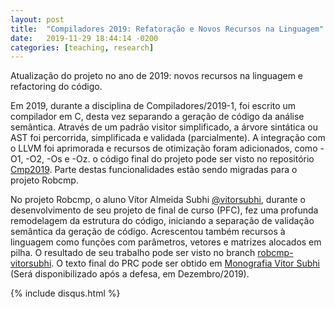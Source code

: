 ```yaml
---
layout: post
title:  "Compiladores 2019: Refatoração e Novos Recursos na Linguagem"
date:   2019-11-29 18:44:14 -0200
categories: [teaching, research]
---
```


Atualização do projeto no ano de 2019: novos recursos na linguagem e refactoring do código.

Em 2019, durante a disciplina de Compiladores/2019-1, foi escrito um compilador em C, desta vez separando a geração de código da análise semântica. Através de um padrão visitor simplificado, a árvore sintática ou AST foi percorrida, simplificada e validada (parcialmente). A integração com o LLVM foi aprimorada e recursos de otimização foram adicionados, como -O1, -O2, -Os e -Oz. o código final do projeto pode ser visto no repositório [Cmp2019](https://github.com/thborges/cmp2019). Parte destas funcionalidades estão sendo migradas para o projeto Robcmp.

No projeto Robcmp, o aluno Vítor Almeida Subhi [@vitorsubhi](https://github.com/vitorsubhi), durante o desenvolvimento de seu projeto de final de curso (PFC), fez uma profunda remodelagem da estrutura do código, iniciando a separação de validação semântica da geração de código. Acrescentou também recursos à linguagem como funções com parâmetros, vetores e matrizes alocados em pilha. O resultado de seu trabalho pode ser visto no branch [robcmp-vitorsubhi](https://github.com/thborges/robcmp/tree/vitorsubhi). O texto final do PRC pode ser obtido em [Monografia Vitor Subhi]() (Será disponibilizado após a defesa, em Dezembro/2019).

{% include disqus.html %}

